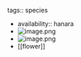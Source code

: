 tags:: species

- availability:: hanara
- ![image.png](https://peach-geographical-bat-397.mypinata.cloud/ipfs/QmVCJfeXHsGA2S3RVd36SBFhe6a5PDfmKMni6JS1yCLi97)
- ![image.png](https://peach-geographical-bat-397.mypinata.cloud/ipfs/QmUtwUzT9yJQwrZDv1SN7H4UGdtxi57Fe1KcXeAGCDsMUp)
- [[flower]]